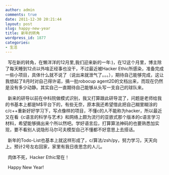 ```yaml
---
author: admin
comments: true
date: 2011-12-30 20:21:44
layout: post
slug: happy-new-year
title: 新年的转角
wordpress_id: 1877
categories:
- 生活
---
```


  写在新的转角，在懒洋洋的12月里,我们迎来新的一年:)，在12这个月里，博主除了每天睡到12点以外啥正经事也没干，不过最近被Hacker Ethic所感染，准备完成一些小项目，具体什么就不说了（说出来就泄气了。。。），期待自己能够完成，这让我想起了8月时对自己得许诺，搞一批robocup agent2D的文档出来，而现在仍然是没有多少动静。其实自己一直期待自己能够从头写一支自己的球队来。




  新来的研导以前在中科院做模式识别，我又打算跟此研导混了，问题是老师给我的书基本上都是M$平台下的，有些无奈，原本我还希望借此把自己糊里糊涂的c/c++重新好好学习下，写点像样的项目，不懂c的人不能称为hacker，所以最近又在看《c语言的科学与艺术》和网络上颇为流行的亚嵌式那个版本的c语言学习材料，希望能够搞出来个所以然吧。学好语言后，打算算法神码的也要熟悉加实现，要不看别人说隐形马尔可夫模型自己不懂都不好意思上去搭话。




  新年的Todo-List也基本上就这样形成了，c/算法/zsh/py，努力学习，天天向上。预计2号左右回家，家里有我日夜思念的人儿。




  肉体不死，Hacker Ethic常在！




  Happy New Year!
